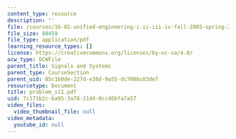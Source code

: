 ```yaml
---
content_type: resource
description: ''
file: /courses/16-01-unified-engineering-i-ii-iii-iv-fall-2005-spring-2006/7c171b2c6a953a7821d40cc46bfa7a57_problem_s11.pdf
file_size: 80459
file_type: application/pdf
learning_resource_types: []
license: https://creativecommons.org/licenses/by-nc-sa/4.0/
ocw_type: OCWFile
parent_title: Signals and Systems
parent_type: CourseSection
parent_uid: 85c1b0de-227d-e38d-9a55-dc7008c03de7
resourcetype: Document
title: problem_s11.pdf
uid: 7c171b2c-6a95-3a78-21d4-0cc46bfa7a57
video_files:
  video_thumbnail_file: null
video_metadata:
  youtube_id: null
---
```

